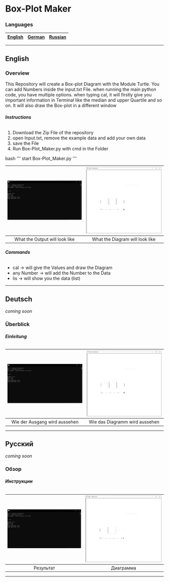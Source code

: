 # Box-Plot Maker

### **Languages**

| [English](#English) | [German](#Deutsch) | [Russian](#Русский) |
|---------------------|--------------------|---------------------|

---

## **English**

### **Overview**

This Repository will create a Box-plot Diagram with the Module Turtle.
You can add Numbers inside the input.txt File.
when running the main python code, you have multiple options.
when typing cal, it will firstly give you important information in Terminal like the median
and upper Quartile and so on. It will also draw the Box-plot in a different window

###### **Instructions**

1. Download the Zip File of the repository
2. open Input.txt, remove the example data and add your own data
3. save the File
4. Run Box-Plot_Maker.py with cmd in the Folder

bash '''
start Box-Plot_Maker.py
'''

|![Terminal](Pictures/terminal.png)|![Diagram](Pictures/window.png)|
|:--:                              |:--:                           |
|What the Output will look like    |What the Diagram will look like|

###### **Commands**

- cal -> will give the Values and draw the Diagram
- any Number -> will add the Number to the Data
- lis -> will show you the data \(list\)

---

## **Deutsch**

*coming soon*

### **Überblick**

###### **Einleitung**

|![Terminal](Pictures/terminal.png)|![Diagram](Pictures/window.png)|
|:--:                              |:--:                           |
|Wie der Ausgang wird aussehen     |Wie das Diagramm wird aussehen |

---

## **Русский**

*coming soon*

### **Обзор**

###### **Инструкции**

|![Terminal](Pictures/terminal.png)|![Diagram](Pictures/window.png)|
|:--:                              |:--:                           |
|Результат                         |Диаграмма                      |

---
